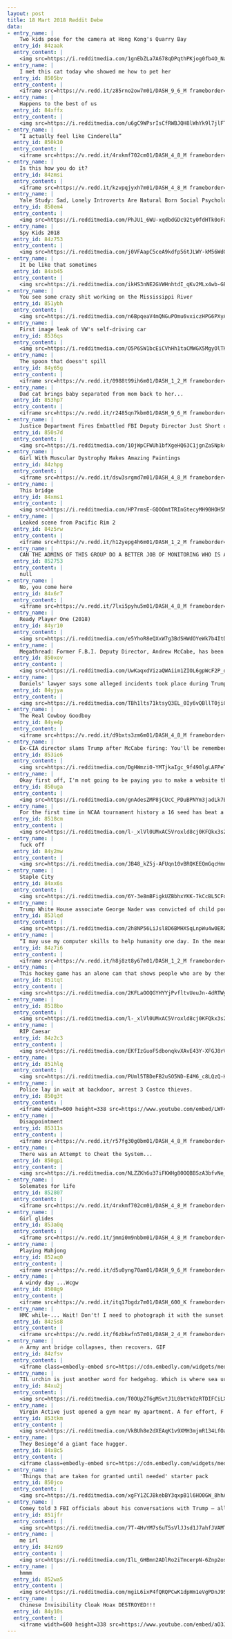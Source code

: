 ```yaml
---
layout: post
title: 18 Mart 2018 Reddit Debe
data:
- entry_name: |
    Two kids pose for the camera at Hong Kong's Quarry Bay
  entry_id: 84zaak
  entry_content: |
    <img src=https://i.redditmedia.com/1gnEbZLa7A678qDPqthPKjog0fb4O_NaVWV4Zmqqx5o.jpg?fm=jpg&s=7fbb24e951f40f9ff50ff52631c09c01 frameborder=0>
- entry_name: |
    I met this cat today who showed me how to pet her
  entry_id: 8505bv
  entry_content: |
    <iframe src=https://v.redd.it/z85rno2ow7m01/DASH_9_6_M frameborder=0></iframe>
- entry_name: |
    Happens to the best of us
  entry_id: 84xffx
  entry_content: |
    <img src=https://i.redditmedia.com/u6gC9WPsrIsCfRWBJQH8lWhYk9l7jlFTVfihx-zKmo8.jpg?fm=jpg&s=07ce48093eeaf3e1c32b99d9056c375e frameborder=0>
- entry_name: |
    “I actually feel like Cinderella”
  entry_id: 850k10
  entry_content: |
    <iframe src=https://v.redd.it/4rxkmf702cm01/DASH_4_8_M frameborder=0></iframe>
- entry_name: |
    Is this how you do it?
  entry_id: 84zmsi
  entry_content: |
    <iframe src=https://v.redd.it/kzvpqjyxh7m01/DASH_4_8_M frameborder=0></iframe>
- entry_name: |
    Yale Study: Sad, Lonely Introverts Are Natural Born Social Psychologists: Introverts prone to melancholy are exceptionally good at accurately assessing truths about human social behavior, without formal training or tools.
  entry_id: 850em4
  entry_content: |
    <img src=https://i.redditmedia.com/PhJU1_6WU-xqdbdGDc92ty0fdHTk0oFav2esMu6HUc0.jpg?fm=jpg&s=14b71e829fb0c0e54e605cbd31e2841e frameborder=0>
- entry_name: |
    Spy Kids 2018
  entry_id: 84z753
  entry_content: |
    <img src=https://i.redditmedia.com/j0VFAapC5ceA9kdfp56tJLWY-kM56WdGjc9_YT1ucWc.jpg?fm=jpg&s=06a5a410977d73fd40ff40523627ef13 frameborder=0>
- entry_name: |
    It be like that sometimes
  entry_id: 84xb45
  entry_content: |
    <img src=https://i.redditmedia.com/ikHS3nNE2GVWHnhtdI_qKv2MLx4wb-GB9GxYJc42xHA.jpg?fm=jpg&s=f4f53b9c1c0f0883442cecc74e4829f5 frameborder=0>
- entry_name: |
    You see some crazy shit working on the Mississippi River
  entry_id: 851ybh
  entry_content: |
    <img src=https://i.redditmedia.com/n6BpqeaV4mQNGuPOmu6vxiczHPG6PXyAr70BQ43ppcs.jpg?fm=jpg&s=4c8262a0e87916ebec112226398d6e4d frameborder=0>
- entry_name: |
    First image leak of VW's self-driving car
  entry_id: 8536qs
  entry_content: |
    <img src=https://i.redditmedia.com/O5P6SW1bcEiCVhHh1taCMWGX5MgyOlTKtySeMJU-Kn0.jpg?fm=jpg&s=8a229a17d28972306e00109aeea46a8c frameborder=0>
- entry_name: |
    The spoon that doesn't spill
  entry_id: 84y65g
  entry_content: |
    <iframe src=https://v.redd.it/0988t99ih6m01/DASH_1_2_M frameborder=0></iframe>
- entry_name: |
    Dad cat brings baby separated from mom back to her...
  entry_id: 853hp7
  entry_content: |
    <iframe src=https://v.redd.it/r2485qn7kbm01/DASH_9_6_M frameborder=0></iframe>
- entry_name: |
    Justice Department Fires Embattled FBI Deputy Director Just Short of Retirement
  entry_id: 850s7d
  entry_content: |
    <img src=https://i.redditmedia.com/1OjWpCFWUh1bfXgeHQ63C1jgnZaSNpk4Cw-32-vKryM.jpg?fm=jpg&s=cf5d78cca9cf10c020d449024e1895ca frameborder=0>
- entry_name: |
    Girl With Muscular Dystrophy Makes Amazing Paintings
  entry_id: 84zhpg
  entry_content: |
    <iframe src=https://v.redd.it/dsw3srgmd7m01/DASH_4_8_M frameborder=0></iframe>
- entry_name: |
    This bridge
  entry_id: 84xms1
  entry_content: |
    <img src=https://i.redditmedia.com/HP7rmsE-GQOOmtTRInGtecyMH90HOH5MERUlx49YnuQ.jpg?fm=jpg&s=55dad2c639f639e0a10d6cc604f5b6c0 frameborder=0>
- entry_name: |
    Leaked scene from Pacific Rim 2
  entry_id: 84z5rw
  entry_content: |
    <iframe src=https://v.redd.it/h12yepg4h6m01/DASH_1_2_M frameborder=0></iframe>
- entry_name: |
    CAN THE ADMINS OF THIS GROUP DO A BETTER JOB OF MONITORING WHO IS ALLOWED IN HERE PLEASE?!
  entry_id: 852753
  entry_content: |
    null
- entry_name: |
    No, you come here
  entry_id: 84x6r7
  entry_content: |
    <iframe src=https://v.redd.it/7lxi5pyhu5m01/DASH_4_8_M frameborder=0></iframe>
- entry_name: |
    Ready Player One (2018)
  entry_id: 84yr10
  entry_content: |
    <img src=https://i.redditmedia.com/e5YhoR8eQXxW7g3BdSHWdOYeWk7b4ItDKwNVntx6gnc.jpg?fm=jpg&s=af7349815b031567252187f3db599c8e frameborder=0>
- entry_name: |
    Megathread: Former F.B.I. Deputy Director, Andrew McCabe, has been fired
  entry_id: 850xov
  entry_content: |
    <img src=https://i.redditmedia.com/UwKaqxdVizaQWAiim1ZIOL6gpWcF2P_oGrSXhPUK4dE.jpg?fm=jpg&s=92f5d88f0a36c635cf64fbb09a8b0513 frameborder=0>
- entry_name: |
    Daniels' lawyer says some alleged incidents took place during Trump presidency
  entry_id: 84yjya
  entry_content: |
    <img src=https://i.redditmedia.com/TBh1lts71ktsyQ3EL_0Iy6vQBllT0jiCO0aGMpVcxqE.jpg?fm=jpg&s=adad314482a304f59ecd2de6dc92ae63 frameborder=0>
- entry_name: |
    The Real Cowboy Goodboy
  entry_id: 84ye4p
  entry_content: |
    <iframe src=https://v.redd.it/d9bxts3zm6m01/DASH_4_8_M frameborder=0></iframe>
- entry_name: |
    Ex-CIA director slams Trump after McCabe firing: You'll be remembered as a 'disgraced demagogue'
  entry_id: 853ie6
  entry_content: |
    <img src=https://i.redditmedia.com/DgHWmzi0-YMTjkaIgc_9f490lgLAFPeTyWJNuLQ_xnM.jpg?fm=jpg&s=506c45d21443790c3e9ffbd0f0d45c5e frameborder=0>
- entry_name: |
    Okay first off, I'm not going to be paying you to make a website that will be free to visit. That doesn't make sense. And secondly, stop using words like 'rates' and 'estimates.' It makes you look like an asshole.
  entry_id: 850uga
  entry_content: |
    <img src=https://i.redditmedia.com/gnAdesZMP8jCUcC_PDuBPNYm3jadLk7EMmITd3RwnRY.jpg?fm=jpg&s=e1c575f6b6356c79b451b2ed6476308d frameborder=0>
- entry_name: |
    For the first time in NCAA tournament history a 16 seed has beat a 1 seed. UMBC (16) beats Virginia (1) 74 to 54
  entry_id: 8518cm
  entry_content: |
    <img src=https://i.redditmedia.com/l-_xlVl0UMxAC5Vroxld8cj0KFQkx3s2z1JTVYkd3Ko.jpg?fm=jpg&s=f6160612e3b1bddcade7c76b3b29f1c7 frameborder=0>
- entry_name: |
    fuck off
  entry_id: 84y2mw
  entry_content: |
    <img src=https://i.redditmedia.com/JB48_kZ5j-AFUqn10vBRQKEEQmGqcHmnX2BP1R1-t2c.jpg?fm=jpg&s=a29d2c7ee52ee362e5a1850d72740bca frameborder=0>
- entry_name: |
    Staple City
  entry_id: 84xx6s
  entry_content: |
    <img src=https://i.redditmedia.com/6Y-3e8mBFigkUZBbhxYKK-7kCcBL5CFoUeZpQGllF78.jpg?fm=jpg&s=ddac0ab751b6599220ddf07708719abc frameborder=0>
- entry_name: |
    Trump White House associate George Nader was convicted of child porn charges in Virgina: And in 2003 he was convicted on 10 counts of sexually abusing underage boys in the Czech Republic, the AP reported
  entry_id: 853lqd
  entry_content: |
    <img src=https://i.redditmedia.com/2h8NP56LiJsl8D6BMHXSqLnpWu4w0ERZt1E6WFcGcTg.jpg?fm=jpg&s=9bf74870953fe4d34baca280a06adbae frameborder=0>
- entry_name: |
    “I may use my computer skills to help humanity one day. In the meantime, I’m working on this”
  entry_id: 84z7i6
  entry_content: |
    <iframe src=https://v.redd.it/h8j8zt8y67m01/DASH_1_2_M frameborder=0></iframe>
- entry_name: |
    This hockey game has an alone cam that shows people who are by themselves
  entry_id: 851tqt
  entry_content: |
    <img src=https://i.redditmedia.com/2KFLaOOQGYHYYjPvfltvUeuJn-4dRTWyZ1RyTlf8N6s.jpg?fm=jpg&s=b7335113180e848c097d3c25b369c87e frameborder=0>
- entry_name: |
  entry_id: 8518bo
  entry_content: |
    <img src=https://i.redditmedia.com/l-_xlVl0UMxAC5Vroxld8cj0KFQkx3s2z1JTVYkd3Ko.jpg?fm=jpg&s=f6160612e3b1bddcade7c76b3b29f1c7 frameborder=0>
- entry_name: |
    RIP Caesar
  entry_id: 84z2c3
  entry_content: |
    <img src=https://i.redditmedia.com/EKfIzGuoFSdbonqkvXAvE43Y-XFGJ8rVYnEGbrqsjd8.png?fm=jpg&s=f6760bcfcd70d17807157bc056ad91d7 frameborder=0>
- entry_name: |
  entry_id: 851hlq
  entry_content: |
    <img src=https://i.redditmedia.com/PUml5TBDeFB2uSO5ND-E4M6_c8LQzQ-HUG5YMcJpqvU.jpg?fm=jpg&s=7927becc7458a2412d3a071f4035a8c0 frameborder=0>
- entry_name: |
    Police lay in wait at backdoor, arrest 3 Costco thieves.
  entry_id: 850g3t
  entry_content: |
    <iframe width=600 height=338 src=https://www.youtube.com/embed/LWF4VtZVz24?feature=oembed&enablejsapi=1&enablejsapi=1&enablejsapi=1 frameborder=0 allow=autoplay; encrypted-media allowfullscreen></iframe>
- entry_name: |
    Disappointment
  entry_id: 85311s
  entry_content: |
    <iframe src=https://v.redd.it/r57fg30g0bm01/DASH_4_8_M frameborder=0></iframe>
- entry_name: |
    There was an Attempt to Cheat the System...
  entry_id: 850gp1
  entry_content: |
    <img src=https://i.redditmedia.com/NLZZKh6u37iFKWHg80OQBBSzA3bfvNe_o7eZZKQIJCA.jpg?fm=jpg&s=bc9b5f905c0c8beeaf4a7556bba93ec8 frameborder=0>
- entry_name: |
    Solemates for life
  entry_id: 852807
  entry_content: |
    <iframe src=https://v.redd.it/4rxkmf702cm01/DASH_4_8_M frameborder=0></iframe>
- entry_name: |
    Girl glides
  entry_id: 853a0q
  entry_content: |
    <iframe src=https://v.redd.it/jmmi0m9nbbm01/DASH_4_8_M frameborder=0></iframe>
- entry_name: |
    Playing Mahjong
  entry_id: 852aq0
  entry_content: |
    <iframe src=https://v.redd.it/d5u0yng70am01/DASH_9_6_M frameborder=0></iframe>
- entry_name: |
    A windy day ...Wcgw
  entry_id: 8508g9
  entry_content: |
    <iframe src=https://v.redd.it/itq17bgdz7m01/DASH_600_K frameborder=0></iframe>
- entry_name: |
    HMC while-... Wait! Don't! I need to photograph it with the sunset.
  entry_id: 84z5s8
  entry_content: |
    <iframe src=https://v.redd.it/f6zbkwfn57m01/DASH_2_4_M frameborder=0></iframe>
- entry_name: |
    🔥 Army ant bridge collapses, then recovers. GIF
  entry_id: 84zfsv
  entry_content: |
    <iframe class=embedly-embed src=https://cdn.embedly.com/widgets/media.html?src=https%3A%2F%2Fgfycat.com%2Fifr%2FGratefulTeemingLeonberger&url=https%3A%2F%2Fgfycat.com%2FGratefulTeemingLeonberger&image=https%3A%2F%2Fthumbs.gfycat.com%2FGratefulTeemingLeonberger-size_restricted.gif&key=2aa3c4d5f3de4f5b9120b660ad850dc9&type=text%2Fhtml&schema=gfycat width=600 height=338 scrolling=no frameborder=0 allowfullscreen></iframe>
- entry_name: |
    TIL urchin is just another word for hedgehog. Which is where sea urchins get their name. They are hedgehogs of the sea.
  entry_id: 84xu2j
  entry_content: |
    <img src=https://i.redditmedia.com/T0OUp2T6gMSvtJ1L0btYkOzRTDIFCiLXbxIYceaQLDQ.jpg?fm=jpg&s=ef9a1f1e7fc150d8d1f1ceacf6e9af44 frameborder=0>
- entry_name: |
    Virgin Active just opened a gym near my apartment. A for effort, F for execution.
  entry_id: 853tkm
  entry_content: |
    <img src=https://i.redditmedia.com/VkBUh8e2dXEAqK1v9XMH3mjmR134LfOa7HMrTWa4FWg.jpg?fm=jpg&s=1989f385c9c459573802ad1c289949fa frameborder=0>
- entry_name: |
    They Besiege'd a giant face hugger.
  entry_id: 84x8c5
  entry_content: |
    <iframe class=embedly-embed src=https://cdn.embedly.com/widgets/media.html?src=https%3A%2F%2Fgfycat.com%2Fifr%2FFaithfulSecondaryEasternglasslizard&url=https%3A%2F%2Fgfycat.com%2FFaithfulSecondaryEasternglasslizard&image=https%3A%2F%2Fthumbs.gfycat.com%2FFaithfulSecondaryEasternglasslizard-size_restricted.gif&key=2aa3c4d5f3de4f5b9120b660ad850dc9&type=text%2Fhtml&schema=gfycat width=360 height=202 scrolling=no frameborder=0 allowfullscreen></iframe>
- entry_name: |
    'Things that are taken for granted until needed' starter pack
  entry_id: 850jco
  entry_content: |
    <img src=https://i.redditmedia.com/xgFY1ZCJBkebBY3qxpB1l6HO0GW_8hhAjQoyX9O6jNQ.png?fm=jpg&s=9a85edb6541dd613a546f7594a7fa3dd frameborder=0>
- entry_name: |
    Comey told 3 FBI officials about his conversations with Trump — all 3 have now been forced out or reassigned
  entry_id: 851jfr
  entry_content: |
    <img src=https://i.redditmedia.com/7T-4HvYM7s6uT5sVlJJsd1J7ahfJVAMTYTqg3O2fyBY.jpg?fm=jpg&s=de9a338d542d36f6c0beba657c588e1a frameborder=0>
- entry_name: |
    me irl
  entry_id: 84zn99
  entry_content: |
    <img src=https://i.redditmedia.com/IlL_GHBmn2ADlRo2iTmcerpN-6Znp2osBckG7GCJGls.jpg?fm=jpg&s=cb1746196772497aacb013203a24f37d frameborder=0>
- entry_name: |
    hmmm
  entry_id: 852wa5
  entry_content: |
    <img src=https://i.redditmedia.com/mgiL6ixP4fQRQPCwK1dpHm1eVgPDnJ95j-9LLzKpFqM.jpg?fm=jpg&s=0dad70062b764a5f97b037193f3a96c4 frameborder=0>
- entry_name: |
    Chinese Invisibility Cloak Hoax DESTROYED!!!
  entry_id: 84y10s
  entry_content: |
    <iframe width=600 height=338 src=https://www.youtube.com/embed/aO3JgPUJ6iQ?feature=oembed&enablejsapi=1&enablejsapi=1&enablejsapi=1 frameborder=0 allow=autoplay; encrypted-media allowfullscreen></iframe>
---
```

